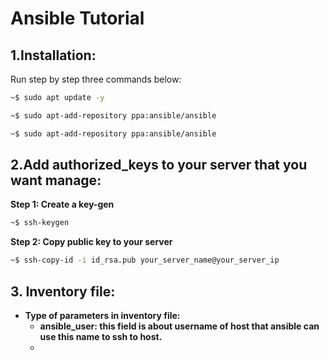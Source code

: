 # Ansible Tutorial
## <b>1.Installation</b>:
Run step by step three commands below:
<!-- Code Blocks -->
``` BASH
~$ sudo apt update -y

~$ sudo apt-add-repository ppa:ansible/ansible

~$ sudo apt-add-repository ppa:ansible/ansible

```
## <b>2.Add authorized_keys to your server that you want manage</b>:
<b>Step 1: Create a key-gen </b>
<!-- Code Blocks -->
``` BASH
~$ ssh-keygen
```
<b>Step 2: Copy public key to your server</b>
<!-- Code Blocks -->
``` BASH
~$ ssh-copy-id -i id_rsa.pub your_server_name@your_server_ip
```
## <b>3. Inventory file:
* Type of parameters in inventory file:
  * <b>ansible_user</b>: this field is about username of host that ansible can use this name to ssh to host.
  *  